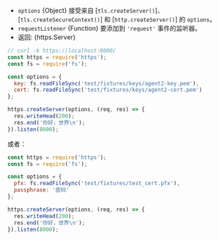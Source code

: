 <!-- YAML
added: v0.3.4
-->
* `options` {Object} 接受来自 [`tls.createServer()`]、[`tls.createSecureContext()`] 和 [`http.createServer()`] 的 `options`。
* `requestListener` {Function} 要添加到 `'request'` 事件的监听器。
* 返回: {https.Server}

```js
// curl -k https://localhost:8000/
const https = require('https');
const fs = require('fs');

const options = {
  key: fs.readFileSync('test/fixtures/keys/agent2-key.pem'),
  cert: fs.readFileSync('test/fixtures/keys/agent2-cert.pem')
};

https.createServer(options, (req, res) => {
  res.writeHead(200);
  res.end('你好，世界\n');
}).listen(8000);
```

或者：

```js
const https = require('https');
const fs = require('fs');

const options = {
  pfx: fs.readFileSync('test/fixtures/test_cert.pfx'),
  passphrase: '密码'
};

https.createServer(options, (req, res) => {
  res.writeHead(200);
  res.end('你好，世界\n');
}).listen(8000);
```

